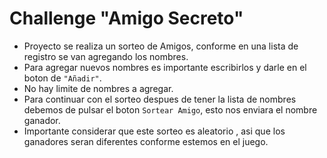 <h1> Challenge "Amigo Secreto" </h1>

 - Proyecto se realiza un sorteo de Amigos, conforme en una lista de registro se van agregando los nombres.
 - Para agregar nuevos nombres es importante escribirlos y darle en el boton de ``"Añadir"``.
 - No hay limite de nombres a agregar.
 - Para continuar con el sorteo despues de tener la lista de nombres debemos de pulsar el boton ``Sortear Amigo``, esto nos enviara el nombre ganador.
 - Importante considerar que este sorteo es aleatorio , asi que los ganadores seran diferentes conforme estemos en el juego.
   
